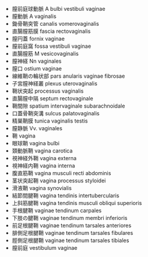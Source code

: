 - 膣前庭球動脈 A bulbi vestibuli vaginae
- 膣動脈 A vaginalis
- 鋤骨鞘突管 canalis vomerovaginalis
- 直腸膣筋膜 fascia rectovaginalis
- 膣円蓋 fornix vaginae
- 膣前庭窩 fossa vestibuli vaginae
- 直腸膣筋 M vesicovaginalis
- 膣神経 Nn vaginales
- 膣口 ostium vaginae
- 線維鞘の輪状部 pars anularis vaginae fibrosae
- 子宮膣神経叢 plexus uterovaginalis
- 鞘状突起 processus vaginalis
- 直腸膣中隔 septum rectovaginale
- 鞘間隙 spatium intervaginale subarachnoidale
- 口蓋骨鞘突溝 sulcus palatovaginalis
- 精巣鞘膜 tunica vaginalis testis
- 膣静脈 Vv. vaginales
- 鞘 vagina
- 眼球鞘 vagina bulbi
- 頚動脈鞘 vagina carotica
- 視神経外鞘 vagina externa
- 視神経内鞘 vagina interna
- 腹直筋鞘 vagina musculi recti abdominis
- 茎状突起鞘 vagina processus styloidei
- 滑液鞘 vagina synovialis
- 結節間腱鞘 vagina tendinis intertubercularis
- 上斜筋腱鞘 vagina tendinis musculi obliqui superioris
- 手根腱鞘 vaginae tendinum carpales
- 下肢の腱鞘 vaginae tendinum membri inferioris
- 前足根腱鞘 vaginae tendinum tarsales anteriores
- 腓側足根腱鞘 vaginae tendinum tarsales fibulares
- 脛側足根腱鞘 vaginae tendinum tarsales tibiales
- 膣前庭 vestibulum vaginae
